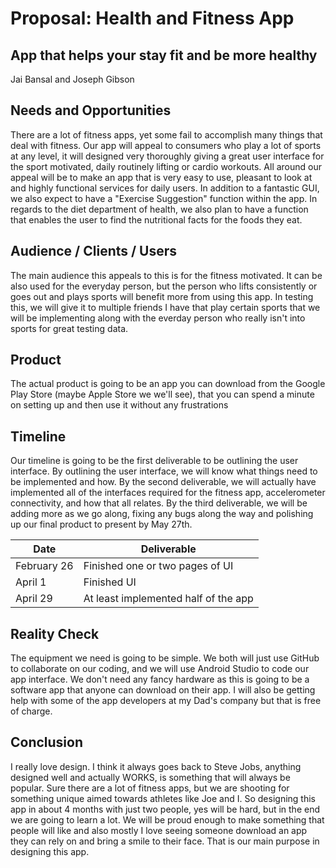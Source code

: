 # Proposal: Health and Fitness App 
## App that helps your stay fit and be more healthy 
Jai Bansal and Joseph Gibson 

## Needs and Opportunities
There are a lot of fitness apps, yet some fail to accomplish many things that deal with fitness. Our app will appeal to consumers who play a lot of sports at any level, it will designed
very thoroughly giving a great user interface for the sport motivated, daily routinely lifting or cardio workouts. All around our appeal will be to make an app that is very easy to use, pleasant to look at and highly functional services for daily users. In addition to a fantastic GUI, we also expect to have a "Exercise Suggestion" function within the app. In regards to the diet department of health, we also plan to have a function that enables the user to find the nutritional facts for the foods they eat. 

## Audience / Clients / Users
The main audience this appeals to this is for the fitness motivated. It can be also used for the everyday person, but the person who lifts consistently or goes out and plays sports
will benefit more from using this app. In testing this, we will give it to multiple friends I have that play certain sports that we will be implementing along with the everday 
person who really isn't into sports for great testing data. 

## Product
The actual product is going to be an app you can download from the Google Play Store (maybe Apple Store we we'll see), that you can spend a minute on setting up and then 
use it without any frustrations

## Timeline
Our timeline is going to be the first deliverable to be outlining the user interface. By outlining the user interface, we will know what things need to be implemented and how. 
By the second deliverable, we will actually have implemented all of the interfaces required for the fitness app, accelerometer connectivity, and how that all relates. By the third
deliverable, we will be adding more as we go along, fixing any bugs along the way and polishing up our final product to present by May 27th. 

| Date          | Deliverable   |
| ------------- | ------------- |
| February 26   | Finished one or two pages of UI|
| April 1       | Finished UI|
| April 29      | At least implemented half of the app|

## Reality Check
The equipment we need is going to be simple. We both will just use GitHub to collaborate on our coding, and we will use Android Studio to code our app interface. We don't 
need any fancy hardware as this is going to be a software app that anyone can download on their app. I will also be getting help with some of the app
developers at my Dad's company but that is free of charge. 

## Conclusion
I really love design. I think it always goes back to Steve Jobs, anything designed well and actually WORKS, is something that will always be popular. Sure there 
are a lot of fitness apps, but we are shooting for something unique aimed towards athletes like Joe and I. So designing this app in about 4 months with just
two people, yes will be hard, but in the end we are going to learn a lot. We will be proud enough to make something that people will like and also mostly
I love seeing someone download an app they can rely on and bring a smile to their face. That is our main purpose in designing this app.  